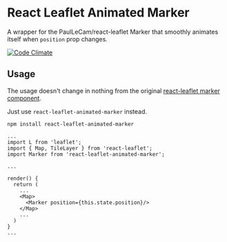 # React Leaflet Animated Marker

A wrapper for the PaulLeCam/react-leaflet Marker that smoothly animates itself when `position` prop changes.

[![Code Climate](https://codeclimate.com/github/alcmoraes/react-leaflet-animated-marker/badges/gpa.svg)](https://codeclimate.com/github/alcmoraes/react-leaflet-animated-marker)

## Usage

The usage doesn't change in nothing from the original [react-leaflet marker component](https://react-leaflet.js.org/docs/en/components.html#marker).

Just use `react-leaflet-animated-marker` instead.

```
npm install react-leaflet-animated-marker
```

```
...
import L from 'leaflet';
import { Map, TileLayer } from 'react-leaflet';
import Marker from 'react-leaflet-animated-marker';

...

render() {
  return (
    ...
    <Map>
      <Marker position={this.state.position}/>
    </Map>
    ...
  )
}
...
```
